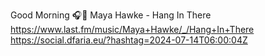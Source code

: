 Good Morning 🎧🎵 Maya Hawke - Hang In There  https://www.last.fm/music/Maya+Hawke/_/Hang+In+There https://social.dfaria.eu/?hashtag=2024-07-14T06:00:04Z